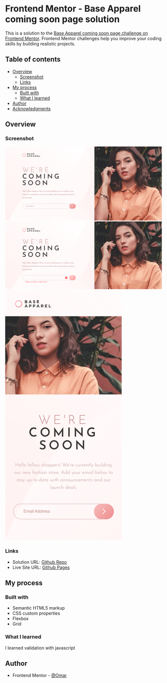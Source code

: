 # Frontend Mentor - Base Apparel coming soon page solution

This is a solution to the [Base Apparel coming soon page challenge on Frontend Mentor](https://www.frontendmentor.io/challenges/base-apparel-coming-soon-page-5d46b47f8db8a7063f9331a0). Frontend Mentor challenges help you improve your coding skills by building realistic projects.

## Table of contents

- [Overview](#overview)
  - [Screenshot](#screenshot)
  - [Links](#links)
- [My process](#my-process)
  - [Built with](#built-with)
  - [What I learned](#what-i-learned)
- [Author](#author)
- [Acknowledgments](#acknowledgments)

## Overview

### Screenshot

![Preview Card](./screenshot/screenshot_1.png)
![With hover](./screenshot/screenshot_2.png)
![Mobile](./screenshot/screenshot_3.png)

### Links

- Solution URL: [Github Repo](https://github.com/to-my-learning-path/base-apparel-comming-soon)
- Live Site URL: [Github Pages](https://to-my-learning-path.github.io/base-apparel-comming-soon)

## My process

### Built with

- Semantic HTML5 markup
- CSS custom properties
- Flexbox
- Grid

### What I learned

I learned validation with javascript

## Author

- Frontend Mentor - [@Omar](https://www.frontendmentor.io/profile/to-my-learning-path)
